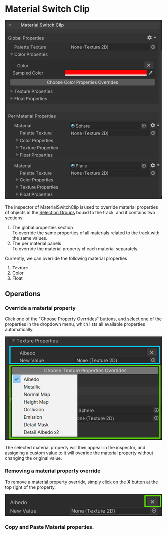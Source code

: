 # Material Switch Clip 

![](images/material-switch-clip-inspector.png)

The inspector of MaterialSwitchClip is used to override material properties of objects in the 
[Selection Groups](https://docs.unity3d.com/Packages/com.unity.selection-groups@latest) bound to the track, 
and it contains two sections:
1. The global properties section   
   To override the same properties of all materials related to the track with the same values.
2. The per material panels  
   To override the material property of each material separately. 


Currently, we can override the following material properties
1. Texture
2. Color
3. Float 


## Operations 

### Override a material property

Click one of the "Choose Property Overrides" buttons, and select one of the properties in the dropdown menu, 
which lists all available properties automatically.

![](images/override-texture-property.png)

The selected material property will then appear in the inspector, and assigning a custom value to it will 
override the material property without changing the original value.

### Removing a material property override 

To remove a material property override, simply click on the **X** button at the top right of the property.

![](images/remove-texture-property-override.png)

### Copy and Paste Material properties. 




